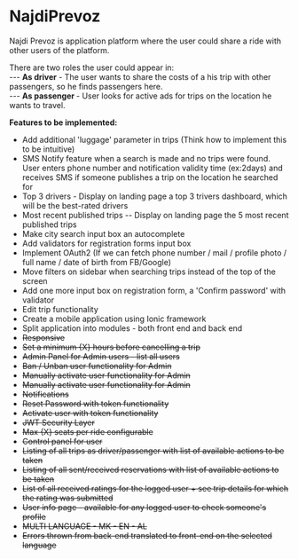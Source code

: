 # NajdiPrevoz
 
Najdi Prevoz is application platform where the user could share a ride with other users of the platform.

There are two roles the user could appear in: <br/>
 --- <b>As driver</b> - The user wants to share the costs of a his trip with other passengers, so he finds passengers here. <br/>
 --- <b>As passenger </b>- User looks for active ads for trips on the location he wants to travel.


<b> Features to be implemented: </b>
<ul>
 <li> Add additional 'luggage' parameter in trips (Think how to implement this to be intuitive) </li>
 <li>SMS Notify feature when a search is made and no trips were found. User enters phone number and notification validity time (ex:2days) and receives SMS if someone publishes a trip on the location he searched for</li>
  <li>Top 3 drivers - Display on landing page a top 3 trivers dashboard, which will be the best-rated drivers</li>
 <li>Most recent published trips -- Display on landing page the 5 most recent published trips</li>
 <li>Make city search input box an autocomplete</li>
  <li>Add validators for registration forms input box</li>
 <li>Implement OAuth2 (If we can fetch phone number / mail / profile photo / full name / date of birth from FB/Google)</li>
 <li> Move filters on sidebar when searching trips instead of the top of the screen </li>
 <li> Add one more input box on registration form, a 'Confirm password' with validator </li>
 <li> Edit trip functionality </li>
 <li> Create a mobile application using Ionic framework </li>
 <li> Split application into modules - both front end and back end</li>
 <li> <s>Responsive</s> </li>
 <li> <s> Set a minimum {X} hours before cancelling a trip </s> </li>
 <li> <s> Admin Panel for Admin users - list all users </s> </li>
 <li> <s> Ban / Unban user functionality for Admin </s> </li>
 <li> <s> Manually activate user functionality for Admin </s> </li>
 <li> <s> Manually activate user functionality for Admin </s> </li>
 <li> <s> Notifications </s> </li>
 <li> <s> Reset Password with token functionality </s> </li>
 <li> <s> Activate user with token functionality  </s> </li>
 <li> <s> JWT Security Layer </s> </li>
 <li> <s> Max {X} seats per ride configurable </s> </li>
 <li> <s> Control panel for user </s> </li>
 <li> <s> Listing of all trips as driver/passenger with list of available actions to be taken </s> </li>
 <li> <s> Listing of all sent/received reservations with list of available actions to be taken </s> </li>
 <li> <s> List of all received ratings for the logged user + see trip details for which the rating was submitted </s> </li>
 <li> <s> User info page - available for any logged user to check someone's profile </s> </li>
 <li> <s> MULTI LANGUAGE - MK - EN - AL </s> </li>
 <li> <s> Errors thrown from back-end translated to front-end on the selected language </s> </li>

</ul>
